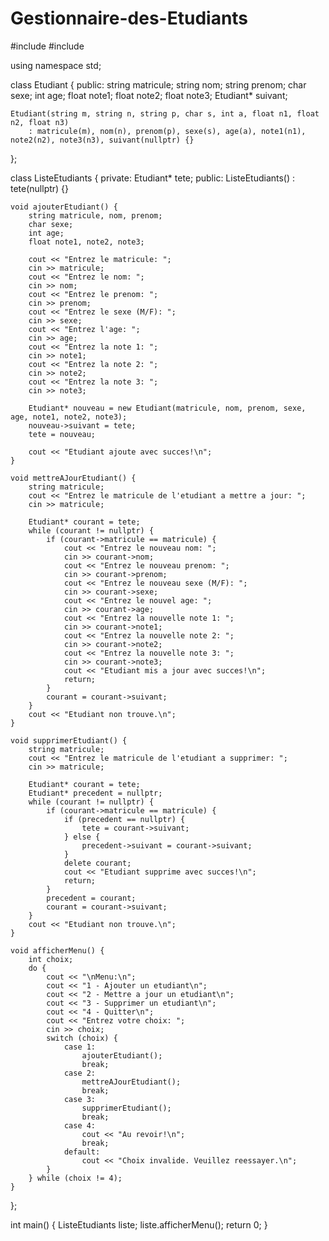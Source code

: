 # Gestionnaire-des-Etudiants
#include <iostream>
#include <string>

using namespace std;

class Etudiant {
public:
    string matricule;
    string nom;
    string prenom;
    char sexe;
    int age;
    float note1;
    float note2;
    float note3;
    Etudiant* suivant;

    Etudiant(string m, string n, string p, char s, int a, float n1, float n2, float n3)
        : matricule(m), nom(n), prenom(p), sexe(s), age(a), note1(n1), note2(n2), note3(n3), suivant(nullptr) {}
};

class ListeEtudiants {
private:
    Etudiant* tete;
public:
    ListeEtudiants() : tete(nullptr) {}

    void ajouterEtudiant() {
        string matricule, nom, prenom;
        char sexe;
        int age;
        float note1, note2, note3;

        cout << "Entrez le matricule: ";
        cin >> matricule;
        cout << "Entrez le nom: ";
        cin >> nom;
        cout << "Entrez le prenom: ";
        cin >> prenom;
        cout << "Entrez le sexe (M/F): ";
        cin >> sexe;
        cout << "Entrez l'age: ";
        cin >> age;
        cout << "Entrez la note 1: ";
        cin >> note1;
        cout << "Entrez la note 2: ";
        cin >> note2;
        cout << "Entrez la note 3: ";
        cin >> note3;

        Etudiant* nouveau = new Etudiant(matricule, nom, prenom, sexe, age, note1, note2, note3);
        nouveau->suivant = tete;
        tete = nouveau;

        cout << "Etudiant ajoute avec succes!\n";
    }

    void mettreAJourEtudiant() {
        string matricule;
        cout << "Entrez le matricule de l'etudiant a mettre a jour: ";
        cin >> matricule;

        Etudiant* courant = tete;
        while (courant != nullptr) {
            if (courant->matricule == matricule) {
                cout << "Entrez le nouveau nom: ";
                cin >> courant->nom;
                cout << "Entrez le nouveau prenom: ";
                cin >> courant->prenom;
                cout << "Entrez le nouveau sexe (M/F): ";
                cin >> courant->sexe;
                cout << "Entrez le nouvel age: ";
                cin >> courant->age;
                cout << "Entrez la nouvelle note 1: ";
                cin >> courant->note1;
                cout << "Entrez la nouvelle note 2: ";
                cin >> courant->note2;
                cout << "Entrez la nouvelle note 3: ";
                cin >> courant->note3;
                cout << "Etudiant mis a jour avec succes!\n";
                return;
            }
            courant = courant->suivant;
        }
        cout << "Etudiant non trouve.\n";
    }

    void supprimerEtudiant() {
        string matricule;
        cout << "Entrez le matricule de l'etudiant a supprimer: ";
        cin >> matricule;

        Etudiant* courant = tete;
        Etudiant* precedent = nullptr;
        while (courant != nullptr) {
            if (courant->matricule == matricule) {
                if (precedent == nullptr) {
                    tete = courant->suivant;
                } else {
                    precedent->suivant = courant->suivant;
                }
                delete courant;
                cout << "Etudiant supprime avec succes!\n";
                return;
            }
            precedent = courant;
            courant = courant->suivant;
        }
        cout << "Etudiant non trouve.\n";
    }

    void afficherMenu() {
        int choix;
        do {
            cout << "\nMenu:\n";
            cout << "1 - Ajouter un etudiant\n";
            cout << "2 - Mettre a jour un etudiant\n";
            cout << "3 - Supprimer un etudiant\n";
            cout << "4 - Quitter\n";
            cout << "Entrez votre choix: ";
            cin >> choix;
            switch (choix) {
                case 1:
                    ajouterEtudiant();
                    break;
                case 2:
                    mettreAJourEtudiant();
                    break;
                case 3:
                    supprimerEtudiant();
                    break;
                case 4:
                    cout << "Au revoir!\n";
                    break;
                default:
                    cout << "Choix invalide. Veuillez reessayer.\n";
            }
        } while (choix != 4);
    }
};

int main() {
    ListeEtudiants liste;
    liste.afficherMenu();
    return 0;
}
